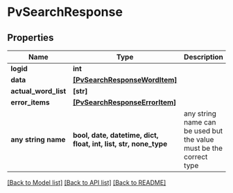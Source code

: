# PvSearchResponse


## Properties
Name | Type | Description | Notes
------------ | ------------- | ------------- | -------------
**logid** | **int** |  | [optional] 
**data** | [**[PvSearchResponseWordItem]**](PvSearchResponseWordItem.md) |  | [optional] 
**actual_word_list** | **[str]** |  | [optional] 
**error_items** | [**[PvSearchResponseErrorItem]**](PvSearchResponseErrorItem.md) |  | [optional] 
**any string name** | **bool, date, datetime, dict, float, int, list, str, none_type** | any string name can be used but the value must be the correct type | [optional]

[[Back to Model list]](../README.md#documentation-for-models) [[Back to API list]](../README.md#documentation-for-api-endpoints) [[Back to README]](../README.md)


